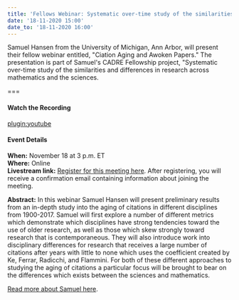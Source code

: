 ```yaml
---
title: 'Fellows Webinar: Systematic over-time study of the similarities and differences in research across mathematics and the sciences'
date: '18-11-2020 15:00'
date_to: '18-11-2020 16:00'
---
```


Samuel Hansen from the University of Michigan, Ann Arbor, will present their fellow webinar entitled, "Ciation Aging and Awoken Papers." The presentation is part of Samuel's CADRE Fellowship project, "Systematic over-time study of the similarities and differences in research across mathematics and the sciences.

===

#### Watch the Recording
[plugin:youtube](https://youtu.be/WCG5AxE3jGA)

#### Event Details
**When:** November 18 at 3 p.m. ET  
**Where:** Online  
**Livestream link:** [Register for this meeting here](https://iu.zoom.us/meeting/register/tJMuduCgqjooGtZdKg3HO18Ttj80byvK5bsH). After registering, you will receive a confirmation email containing information about joining the meeting.

**Abstract:** In this webinar Samuel Hansen will present preliminary results from an in-depth study into the aging of citations in different disciplines from 1900-2017. Samuel will first explore a number of different metrics which demonstrate which disciplines have strong tendencies toward the use of older research, as well as those which skew strongly toward research that is contemporaneous. They will also introduce work into disciplinary differences for research that receives a large number of citations after years with little to none which uses the coefficient created by Ke, Ferrar, Radicchi, and Flammini. For both of these different approaches to studying the aging of citations a particular focus will be brought to bear on the differences which exists between the sciences and mathematics.

[Read more about Samuel here](https://cadre.iu.edu/fellows/systematic-over-time-study-of-the-similarities-and-differences-in-research-across-mathematics-and-the-sciences).